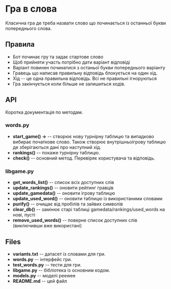 # Гра в слова

Класична гра де треба назвати слово що починається із останньої букви попереднього слова.


## Правила

- Бот починає гру та задає стартове слово
- Щоб прийняти участь потрібно дати варіант відповіді
- Варіант повинен починатися з останьої букви попереднього варіанту
- Гравець що написав правильну відповідь блокується на один хід.
- Хід -- це одна правильна відповідь. Всі не правильні ігноруються
- Гра закінчується коли більше не залишиться ходів.

## API

Коротка документація по методам.

### words.py

- **start_game() ->** -- створює нову турнірну таблицю та випадково вибирає початкове слово. Також створює внутрішньоігрову таблицю де зберігаються дані про наступний хід.
- **rankings()** -- покаже турнірну таблицю.
- **check()** -- основний метод. Перевіряє користувача та відповідь.

### libgame.py

- **get_words_list()** -- список всіх доступних слів
- **update_rankings()** -- оновити рейтинг гравців
- **update_gamedata()** -- оновити ігрову таблицю
- **update_used_word()** -- оновити таблицю із використаними словами
- **purify()** -- очищає від пробілів та зайвих символів
- **clear_db()** -- замінює старі таблиці gamedata/rankings/used_words на нові, пусті
- **remove_used_words()** -- поверне список доступних слів (виключивши вже використані)

## Files

- **variants.txt** -- датасет із словами для гри.
- **words.py** -- інтерфейс гри.
- **test_words.py** -- тести для гри.
- **libgame.py** -- бібліотека із основним кодом.
- **models.py** -- моделі peewee
- **README.md** -- цей файл
